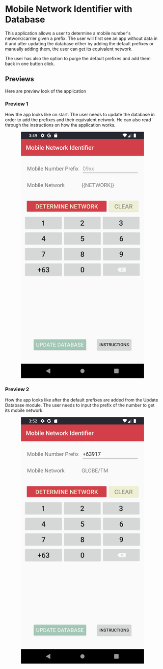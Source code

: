 # Mobile Network Identifier with Database



This application allows a user to determine a mobile number's network/carrier given a prefix. The user will first see an app without data in it and after updating the database either by adding the default prefixes or manually adding them, the user can get its equivalent network.

The user has also the option to purge the default prefixes and add them back in one button click.



## Previews

Here are preview look of the application



### Preview 1

How the app looks like on start. The user needs to update the database in order to add the prefixes and their equivalent network. He can also read through the instructions on how the application works.

<center><img src="https://github.com/zarexalvindaria/android-projects/blob/main/mobile-network-identifier-db/img/preview-1.png?raw=true" width=400px /> </center>



### Preview 2

How the app looks like after the default prefixes are added from the Update Database module. The user needs to input the prefix of the number to get its mobile network.

<center><img src="https://github.com/zarexalvindaria/android-projects/blob/main/mobile-network-identifier-db/img/preview-2.png?raw=true" width=400px /></center>
